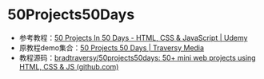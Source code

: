 # 50Projects50Days

* 参考教程：[50 Projects In 50 Days - HTML, CSS & JavaScript | Udemy](https://www.udemy.com/course/50-projects-50-days/)
* 原教程demo集合：[50 Projects 50 Days | Traversy Media](https://50projects50days.com/)
* 教程源码：[bradtraversy/50projects50days: 50+ mini web projects using HTML, CSS & JS (github.com)](https://github.com/bradtraversy/50projects50days)

